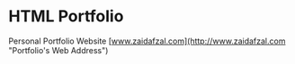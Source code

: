 # HTML Portfolio
Personal Portfolio Website
[www.zaidafzal.com](http://www.zaidafzal.com "Portfolio's Web Address")
